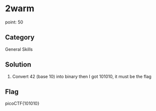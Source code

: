 # 2warm
point: 50

## Category
General Skills

## Solution 
1. Convert 42 (base 10) into binary then I got 101010, it must be the flag

## Flag 
picoCTF{101010}
